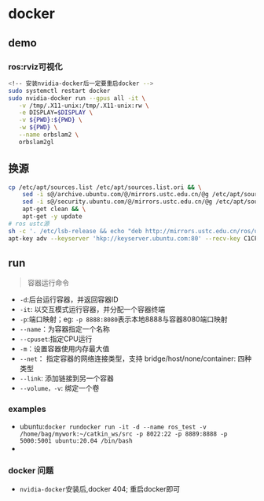 # docker

## demo
### ros:rviz可视化
```sh
<!-- 安装nvidia-docker后一定要重启docker -->
sudo systemctl restart docker
sudo nvidia-docker run --gpus all -it \
   -v /tmp/.X11-unix:/tmp/.X11-unix:rw \
   -e DISPLAY=$DISPLAY \
   -v ${PWD}:${PWD} \
   -w ${PWD} \
   --name orbslam2 \
   orbslam2gl
```
## 换源
```bash
cp /etc/apt/sources.list /etc/apt/sources.list.ori && \
    sed -i s@/archive.ubuntu.com/@/mirrors.ustc.edu.cn/@g /etc/apt/sources.list && \
    sed -i s@/security.ubuntu.com/@/mirrors.ustc.edu.cn/@g /etc/apt/sources.list && \
    apt-get clean && \
    apt-get -y update
# ros ustc源
sh -c '. /etc/lsb-release && echo "deb http://mirrors.ustc.edu.cn/ros/ubuntu/ $DISTRIB_CODENAME main" > /etc/apt/sources.list.d/ros-latest.list'
apt-key adv --keyserver 'hkp://keyserver.ubuntu.com:80' --recv-key C1CF6E31E6BADE8868B172B4F42ED6FBAB17C654
```
## run

> 容器运行命令

- `-d`:后台运行容器，并返回容器ID
- `-it`: 以交互模式运行容器，并分配一个容器终端
- `-p`:端口映射；eg: `-p 8888:8080`表示本地8888与容器8080端口映射
- `--name`：为容器指定一个名称
- `--cpuset`:指定CPU运行
- `-m`：设置容器使用内存最大值
- `--net`： 指定容器的网络连接类型，支持 bridge/host/none/container: 四种类型
- `--link`: 添加链接到另一个容器
- `--volume，-v`: 绑定一个卷

### examples

- ubuntu:`docker rundocker run -it -d --name ros_test -v /home/bag/mywork:~/catkin_ws/src -p 8022:22 -p 8889:8888 -p 5000:5001 ubuntu:20.04 /bin/bash `
- 
### docker 问题
- `nvidia-docker`安装后,docker 404; 重启docker即可
